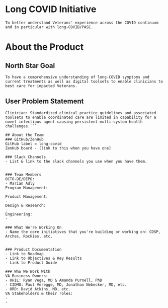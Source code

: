 

# Long COVID Initiative
```To better understand Veterans' experience across the COVID continuum and in particular with long-COVID/PASC.```

# About the Product
## North Star Goal 
```To have a comprehensive understanding of long-COVID symptoms and current treatments as well as digital toolsets to enable clinicians to best care for impacted Veterans.```


## User Problem Statement
```Veteran: Care is potentially uncoordinated and fragmented in nature leading to Veteran confusion and sub-optimal service and health.
Clinician: Standardized clinical practice guidelines and associated toolsets to enable coordinated care are limited in capability for a novel infectious agent causing persistent multi-system health challenges.```

## About the Team
### GitHub/ZenHub
GitHub label = long-covid
ZenHub board - [link to this when you have one]

### Slack Channels
- List & link to the slack channels you use when you have them.


### Team Members
OCTO-DE/DEPO:
- Marian Adly
Program Management:

Product Management:
- 
Design & Research:
- 
Engineering:
- 

### What We're Working On
- Name the core initiatives that you're building or working on: CDSP, Arches, Rockies, etc.


### Product Documentation
- Link to Roadmap
- Link to Objectives & Key Results
- Link to Product Guide

### Who We Work With
VA Business Owners:
- OHIL: Ryan Vega, MD & Amanda Purnell, PhD
- CIDMO: Paul Veregge, MD, Jonathan Nebecker, MD, etc.
- ORD: David Atkins, MD, etc.
VA Stakeholders & their roles: 
- 
- 

